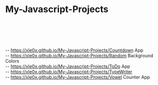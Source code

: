 # My-Javascript-Projects
<br><br><br><br><br>
-- https://xle0x.github.io/My-Javascript-Projects/Countdown App
<br>
-- https://xle0x.github.io/My-Javascript-Projects/Random Background Colors
<br>
-- https://xle0x.github.io/My-Javascript-Projects/ToDo App
<br>
-- https://xle0x.github.io/My-Javascript-Projects/TypeWriter
<br>
-- https://xle0x.github.io/My-Javascript-Projects/Vowel Counter App
<br>

